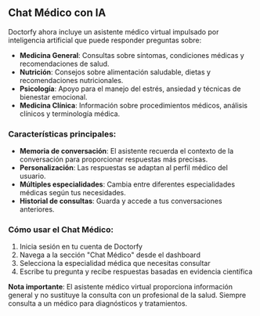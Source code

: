 ## Chat Médico con IA

Doctorfy ahora incluye un asistente médico virtual impulsado por inteligencia artificial que puede responder preguntas sobre:

- **Medicina General**: Consultas sobre síntomas, condiciones médicas y recomendaciones de salud.
- **Nutrición**: Consejos sobre alimentación saludable, dietas y recomendaciones nutricionales.
- **Psicología**: Apoyo para el manejo del estrés, ansiedad y técnicas de bienestar emocional.
- **Medicina Clínica**: Información sobre procedimientos médicos, análisis clínicos y terminología médica.

### Características principales:

- **Memoria de conversación**: El asistente recuerda el contexto de la conversación para proporcionar respuestas más precisas.
- **Personalización**: Las respuestas se adaptan al perfil médico del usuario.
- **Múltiples especialidades**: Cambia entre diferentes especialidades médicas según tus necesidades.
- **Historial de consultas**: Guarda y accede a tus conversaciones anteriores.

### Cómo usar el Chat Médico:

1. Inicia sesión en tu cuenta de Doctorfy
2. Navega a la sección "Chat Médico" desde el dashboard
3. Selecciona la especialidad médica que necesitas consultar
4. Escribe tu pregunta y recibe respuestas basadas en evidencia científica

**Nota importante**: El asistente médico virtual proporciona información general y no sustituye la consulta con un profesional de la salud. Siempre consulta a un médico para diagnósticos y tratamientos. 